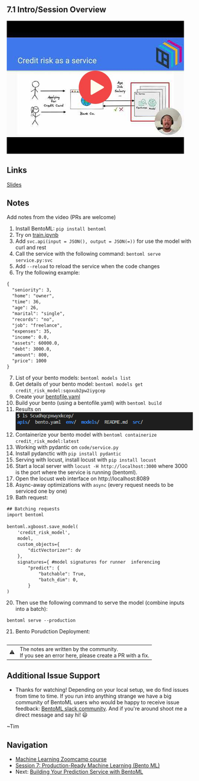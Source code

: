 
## 7.1 Intro/Session Overview

<a href="https://www.youtube.com/watch?v=2viqmJ_NpgE&list=PL3MmuxUbc_hIhxl5Ji8t4O6lPAOpHaCLR"><img src="images/thumbnail-7-01.jpg"></a>
 
## Links
[Slides](https://www.slideshare.net/TimLiu72/71-ml-zoom-camp-intro-publicpptx)

## Notes

Add notes from the video (PRs are welcome)

1. Install BentoML: `pip install bentoml`
2. Try on [train.ipynb](code/train.ipynb)
3. Add `svc.api(input = JSON(), output = JSON(=))` for use the model with curl and rest
4. Call the service with the following command: `bentoml serve service.py:svc`
5. Add `--reload` to reload the service when the code changes
6. Try the following example:
```
{
  "seniority": 3,
  "home": "owner",
  "time": 36,
  "age": 26,
  "marital": "single",
  "records": "no",
  "job": "freelance",
  "expenses": 35,
  "income": 0.0,
  "assets": 60000.0,
  "debt": 3000.0,
  "amount": 800,
  "price": 1000
}
```
7. List of your bento models: `bentoml models list`
8. Get details of your bento model: `bentoml models get credit_risk_model:sqoxub2pw2iygcep`
9. Create your [bentofile.yaml](code/bentofile.yaml)
10. Build your bento (using a bentofile.yaml) with `bentoml build `
11. Results on ![bentoml build](images/bento-model.PNG)
12. Containerize your bento model with `bentoml containerize credit_risk_model:latest`
13. Working with pydantic on `code/service.py`
14. Install pydanctic with `pip install pydantic`
15. Serving with locust, install locust with `pip install locust`
16. Start a local server with `locust -H http://localhost:3000`
where 3000 is the port where the service is running (bentoml).
17. Open the locust web interface on http://localhost:8089
18. Async-away optimizations with `async` (every request needs to be serviced one by one)
19. Bath request:
```
## Batching requests
import bentoml 

bentoml.xgboost.save_model(
    'credit_risk_model',
    model, 
    custom_objects={
        "dictVectorizer": dv 
    },
    signatures={ #model signatures for runner  inferencing
        "predict": {
            "batchable": True,
            "batch_dim": 0,
        }
)
```
20. Then use the following command to serve the model (combine inputs into a batch):
```
bentoml serve --production
```
21. Bento Porudction Deployment: 
```

```
<table>
   <tr>
      <td>⚠️</td>
      <td>
         The notes are written by the community. <br>
         If you see an error here, please create a PR with a fix.
      </td>
   </tr>
</table>

## Additional Issue Support
* Thanks for watching! Depending on your local setup, we do find issues from time to time. If you run into anything strange
we have a big community of BentoML users who would be happy to receive issue feedback: 
[BentoML slack community](https://l.bentoml.com/join-slack-mlzoomcamp). And if you're around shoot me a direct
message and say hi! 😃 

~Tim


## Navigation

* [Machine Learning Zoomcamp course](../)
* [Session 7: Production-Ready Machine Learning (Bento ML)](./)
* Next: [Building Your Prediction Service with BentoML](02-build-bento-service.md)